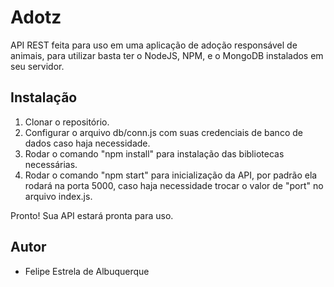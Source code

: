 # Adotz

API REST feita para uso em uma aplicação de adoção responsável de animais, para utilizar basta ter o NodeJS, NPM, e o MongoDB instalados em seu servidor.

## Instalação
1. Clonar o repositório.
2. Configurar o arquivo db/conn.js  com suas credenciais de banco de dados caso haja necessidade.
3. Rodar o comando "npm install" para instalação das bibliotecas necessárias.
4. Rodar o comando "npm start" para inicialização da API, por padrão ela rodará na porta 5000, caso haja necessidade trocar o valor de "port" no arquivo index.js.

Pronto! Sua API estará pronta para uso.


## Autor

- Felipe Estrela de Albuquerque
